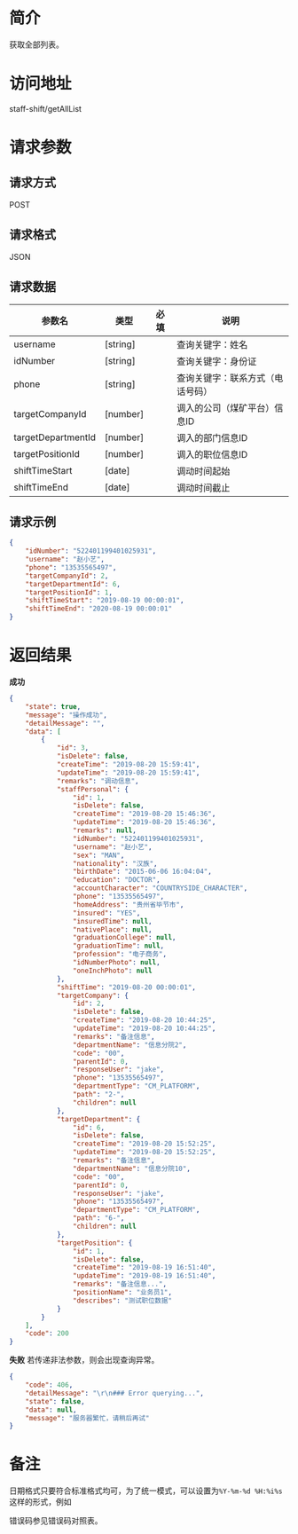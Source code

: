 # 简介
获取全部列表。

# 访问地址
staff-shift/getAllList

# 请求参数

## 请求方式
POST

## 请求格式
JSON

## 请求数据
|参数名|类型|必填|说明|
|-|-|-|-|
|username|[string]||查询关键字：姓名|
|idNumber|[string]||查询关键字：身份证|
|phone|[string]||查询关键字：联系方式（电话号码）|
|targetCompanyId|[number]||调入的公司（煤矿平台）信息ID|
|targetDepartmentId|[number]||调入的部门信息ID|
|targetPositionId|[number]||调入的职位信息ID|
|shiftTimeStart|[date]||调动时间起始|
|shiftTimeEnd|[date]||调动时间截止|

## 请求示例
```json
{
	"idNumber": "522401199401025931",
	"username": "赵小艺",
    "phone": "13535565497",
	"targetCompanyId": 2,
	"targetDepartmentId": 6,
	"targetPositionId": 1,
	"shiftTimeStart": "2019-08-19 00:00:01",
    "shiftTimeEnd": "2020-08-19 00:00:01"
}
```

# 返回结果
**成功**
```json
{
    "state": true,
    "message": "操作成功",
    "detailMessage": "",
    "data": [
        {
            "id": 3,
            "isDelete": false,
            "createTime": "2019-08-20 15:59:41",
            "updateTime": "2019-08-20 15:59:41",
            "remarks": "调动信息",
            "staffPersonal": {
                "id": 1,
                "isDelete": false,
                "createTime": "2019-08-20 15:46:36",
                "updateTime": "2019-08-20 15:46:36",
                "remarks": null,
                "idNumber": "522401199401025931",
                "username": "赵小艺",
                "sex": "MAN",
                "nationality": "汉族",
                "birthDate": "2015-06-06 16:04:04",
                "education": "DOCTOR",
                "accountCharacter": "COUNTRYSIDE_CHARACTER",
                "phone": "13535565497",
                "homeAddress": "贵州省毕节市",
                "insured": "YES",
                "insuredTime": null,
                "nativePlace": null,
                "graduationCollege": null,
                "graduationTime": null,
                "profession": "电子商务",
                "idNumberPhoto": null,
                "oneInchPhoto": null
            },
            "shiftTime": "2019-08-20 00:00:01",
            "targetCompany": {
                "id": 2,
                "isDelete": false,
                "createTime": "2019-08-20 10:44:25",
                "updateTime": "2019-08-20 10:44:25",
                "remarks": "备注信息",
                "departmentName": "信息分院2",
                "code": "00",
                "parentId": 0,
                "responseUser": "jake",
                "phone": "13535565497",
                "departmentType": "CM_PLATFORM",
                "path": "2-",
                "children": null
            },
            "targetDepartment": {
                "id": 6,
                "isDelete": false,
                "createTime": "2019-08-20 15:52:25",
                "updateTime": "2019-08-20 15:52:25",
                "remarks": "备注信息",
                "departmentName": "信息分院10",
                "code": "00",
                "parentId": 0,
                "responseUser": "jake",
                "phone": "13535565497",
                "departmentType": "CM_PLATFORM",
                "path": "6-",
                "children": null
            },
            "targetPosition": {
                "id": 1,
                "isDelete": false,
                "createTime": "2019-08-19 16:51:40",
                "updateTime": "2019-08-19 16:51:40",
                "remarks": "备注信息...",
                "positionName": "业务员1",
                "describes": "测试职位数据"
            }
        }
    ],
    "code": 200
}
```

**失败**
若传递非法参数，则会出现查询异常。
```json
{
    "code": 406,
    "detailMessage": "\r\n### Error querying...",
    "state": false,
    "data": null,
    "message": "服务器繁忙，请稍后再试"
}
```

# 备注
日期格式只要符合标准格式均可，为了统一模式，可以设置为`%Y-%m-%d %H:%i%s` 这样的形式，例如

错误码参见错误码对照表。